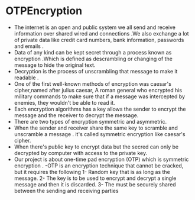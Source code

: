 # OTPEncryption
- The internet is an open and public system we all send and receive information over shared wired and connections .We also
exchange a lot of private data like credit card numbers, bank information, passwords and emails .
- Data of any kind can be kept secret through a process known as encryption .Which is defined as descrambling or changing
of the message to hide the original text.
- Decryption is the process of unscrambling that message to make it readable .
- One of the first well-known methods of encryption was caesar's cipher,named after julius caesar, A roman general who
encrypted his military commands to make sure that if a message was intercepted by enemies, they wouldn't be able to read it.
- Each encryption algorithms has a key allows the sender to encrypt the message and the receiver to decrypt the message.
- There are two types of encryption symmetric and asymmetric.
- When the sender and receiver share the same key to scramble and unscramble a message . it's called symmetric encryption
like caesar's cipher.
- When there's public key to encrypt data but the secred can only be decrypted by computer with access to the private key.
- Our project is about one-time pad encryption (OTP) which is symmetric encryption .
-OTP is an encryption technique that cannot be cracked, but it requires the following
  1- Random key that is as long as the message.
  2- The key is to be used to encrypt and decrypt a single message and then it is discarded.
  3- The must be securely shared between the sending and receiving parties
